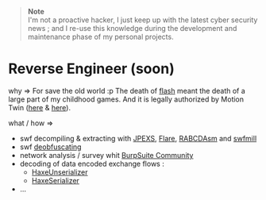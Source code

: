 > **Note**   
> I'm not a proactive hacker, I just keep up with the latest cyber security news
> ; and I re-use this knowledge during the  development and maintenance phase of
> my personal projects.

# Reverse Engineer (soon)

why => For save the old world :p The death of [flash](https://www.adobe.com/fr/products/flashplayer/end-of-life.html) meant the death of a large part of my childhood games<!-- , I joined the titanic project of saving the [Motion Twin](https://motion-twin.com) games : « [Eternaltwin](https://gitlab.com/eternaltwin) »-->.
And it is legally authorized by Motion Twin ([here](http://twd.io/e/3j-m0M/2) & [here](http://twd.io/e/JF3i0M/387)).

what / how =>
 - swf decompiling & extracting with [JPEXS](https://github.com/jindrapetrik/jpexs-decompiler), [Flare](http://www.nowrap.de/flare.html), [RABCDAsm](https://github.com/CyberShadow/RABCDAsm) and [swfmill](https://www.swfmill.org/)
 - swf [deobfuscating](http://tech.motion-twin.com/obfu.html)
 - network analysis / survey whit [BurpSuite Community](https://portswigger.net/burp)
 - decoding of data encoded exchange flows :
   - [HaxeUnserializer](https://gitlab.com/-/snippets/2195246)
   - [HaxeSerializer](https://gitlab.com/-/snippets/2195291)
 - ...

<!--
where => In « [Eternaltwin](https://gitlab.com/eternaltwin) » mainly.
-->
